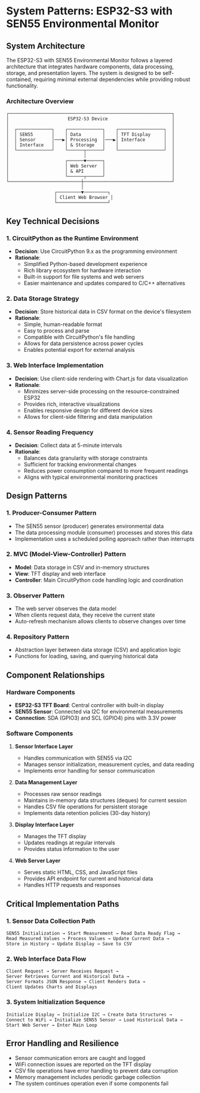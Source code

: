 # System Patterns: ESP32-S3 with SEN55 Environmental Monitor

## System Architecture

The ESP32-S3 with SEN55 Environmental Monitor follows a layered architecture that integrates hardware components, data processing, storage, and presentation layers. The system is designed to be self-contained, requiring minimal external dependencies while providing robust functionality.

### Architecture Overview

```
┌─────────────────────────────────────────────────────────────┐
│                      ESP32-S3 Device                        │
│                                                             │
│  ┌─────────────┐    ┌─────────────┐    ┌─────────────────┐  │
│  │ SEN55       │    │ Data        │    │ TFT Display     │  │
│  │ Sensor      │───▶│ Processing  │───▶│ Interface       │  │
│  │ Interface   │    │ & Storage   │    │                 │  │
│  └─────────────┘    └──────┬──────┘    └─────────────────┘  │
│                            │                                │
│                     ┌──────▼──────┐                         │
│                     │ Web Server  │                         │
│                     │ & API       │                         │
│                     └──────┬──────┘                         │
└───────────────────────────┼─────────────────────────────────┘
                            │
                  ┌─────────▼─────────┐
                  │ Client Web Browser │
                  └───────────────────┘
```

## Key Technical Decisions

### 1. CircuitPython as the Runtime Environment
- **Decision**: Use CircuitPython 9.x as the programming environment
- **Rationale**: 
  - Simplified Python-based development experience
  - Rich library ecosystem for hardware interaction
  - Built-in support for file systems and web servers
  - Easier maintenance and updates compared to C/C++ alternatives

### 2. Data Storage Strategy
- **Decision**: Store historical data in CSV format on the device's filesystem
- **Rationale**:
  - Simple, human-readable format
  - Easy to process and parse
  - Compatible with CircuitPython's file handling
  - Allows for data persistence across power cycles
  - Enables potential export for external analysis

### 3. Web Interface Implementation
- **Decision**: Use client-side rendering with Chart.js for data visualization
- **Rationale**:
  - Minimizes server-side processing on the resource-constrained ESP32
  - Provides rich, interactive visualizations
  - Enables responsive design for different device sizes
  - Allows for client-side filtering and data manipulation

### 4. Sensor Reading Frequency
- **Decision**: Collect data at 5-minute intervals
- **Rationale**:
  - Balances data granularity with storage constraints
  - Sufficient for tracking environmental changes
  - Reduces power consumption compared to more frequent readings
  - Aligns with typical environmental monitoring practices

## Design Patterns

### 1. Producer-Consumer Pattern
- The SEN55 sensor (producer) generates environmental data
- The data processing module (consumer) processes and stores this data
- Implementation uses a scheduled polling approach rather than interrupts

### 2. MVC (Model-View-Controller) Pattern
- **Model**: Data storage in CSV and in-memory structures
- **View**: TFT display and web interface
- **Controller**: Main CircuitPython code handling logic and coordination

### 3. Observer Pattern
- The web server observes the data model
- When clients request data, they receive the current state
- Auto-refresh mechanism allows clients to observe changes over time

### 4. Repository Pattern
- Abstraction layer between data storage (CSV) and application logic
- Functions for loading, saving, and querying historical data

## Component Relationships

### Hardware Components
- **ESP32-S3 TFT Board**: Central controller with built-in display
- **SEN55 Sensor**: Connected via I2C for environmental measurements
- **Connection**: SDA (GPIO3) and SCL (GPIO4) pins with 3.3V power

### Software Components
1. **Sensor Interface Layer**
   - Handles communication with SEN55 via I2C
   - Manages sensor initialization, measurement cycles, and data reading
   - Implements error handling for sensor communication

2. **Data Management Layer**
   - Processes raw sensor readings
   - Maintains in-memory data structures (deques) for current session
   - Handles CSV file operations for persistent storage
   - Implements data retention policies (30-day history)

3. **Display Interface Layer**
   - Manages the TFT display
   - Updates readings at regular intervals
   - Provides status information to the user

4. **Web Server Layer**
   - Serves static HTML, CSS, and JavaScript files
   - Provides API endpoint for current and historical data
   - Handles HTTP requests and responses

## Critical Implementation Paths

### 1. Sensor Data Collection Path
```
SEN55 Initialization → Start Measurement → Read Data Ready Flag → 
Read Measured Values → Process Values → Update Current Data → 
Store in History → Update Display → Save to CSV
```

### 2. Web Interface Data Flow
```
Client Request → Server Receives Request → 
Server Retrieves Current and Historical Data → 
Server Formats JSON Response → Client Renders Data → 
Client Updates Charts and Displays
```

### 3. System Initialization Sequence
```
Initialize Display → Initialize I2C → Create Data Structures → 
Connect to WiFi → Initialize SEN55 Sensor → Load Historical Data → 
Start Web Server → Enter Main Loop
```

## Error Handling and Resilience

- Sensor communication errors are caught and logged
- WiFi connection issues are reported on the TFT display
- CSV file operations have error handling to prevent data corruption
- Memory management includes periodic garbage collection
- The system continues operation even if some components fail
